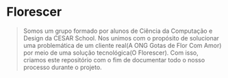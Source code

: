 # Florescer
>Somos um grupo formado por alunos de Ciência da Computação e Design da CESAR School. 
>Nos unimos com o propósito de solucionar uma problemática de um cliente real(A ONG Gotas de Flor Com Amor) por meio de uma solução tecnológica(O Florescer). 
>Com isso, criamos este repositório com o fim de documentar todo o nosso processo durante o projeto.
